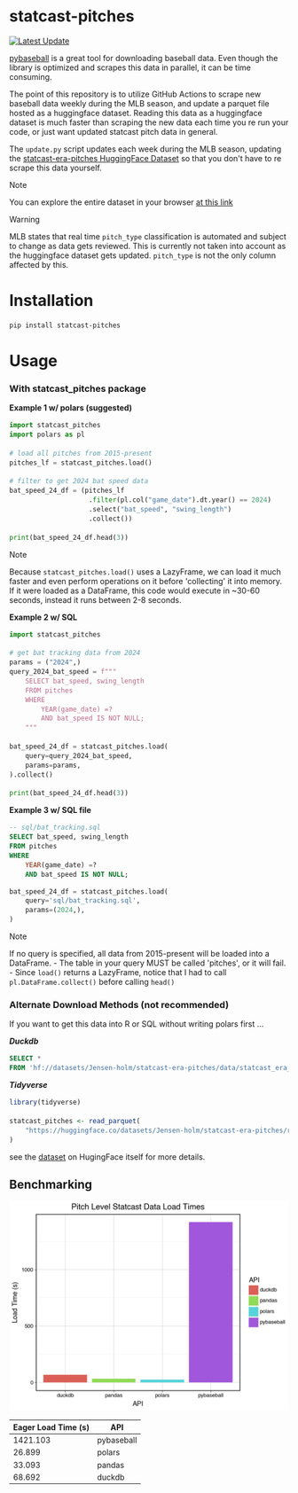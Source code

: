 # statcast-pitches

[![Latest Update](https://github.com/Jensen-holm/statcast-era-pitches/actions/workflows/update_statcast_data.yml/badge.svg)](https://github.com/Jensen-holm/statcast-era-pitches/actions/workflows/update_statcast_data.yml)

[pybaseball](https://github.com/jldbc/pybaseball) is a great tool for downloading baseball data. Even though the library is optimized and scrapes this data in parallel, it can be time consuming.

The point of this repository is to utilize GitHub Actions to scrape new baseball data weekly during the MLB season, and update a parquet file hosted as a huggingface dataset. Reading this data as a huggingface dataset is much faster than scraping the new data each time you re run your code, or just want updated statcast pitch data in general.

The `update.py` script updates each week during the MLB season, updating the [statcast-era-pitches HuggingFace Dataset](https://huggingface.co/datasets/Jensen-holm/statcast-era-pitches) so that you don't have to re scrape this data yourself.

> [!NOTE]
> You can explore the entire dataset in your browser [at this link](https://huggingface.co/datasets/Jensen-holm/statcast-era-pitches/viewer/default/train)

> [!WARNING]
> MLB states that real time `pitch_type` classification is automated and subject to change as data gets reviewed. This is currently not taken into account as the huggingface dataset gets updated. `pitch_type` is not the only column affected by this.

# Installation

``` bash
pip install statcast-pitches
```

# Usage

### With statcast_pitches package

**Example 1 w/ polars (suggested)**

``` python
import statcast_pitches
import polars as pl

# load all pitches from 2015-present
pitches_lf = statcast_pitches.load()

# filter to get 2024 bat speed data
bat_speed_24_df = (pitches_lf
                    .filter(pl.col("game_date").dt.year() == 2024)
                    .select("bat_speed", "swing_length")
                    .collect())

print(bat_speed_24_df.head(3))
```

> [!NOTE]
> Because `statcast_pitches.load()` uses a LazyFrame, we can load it much faster and even perform operations on it before 'collecting' it into memory. If it were loaded as a DataFrame, this code would execute in \~30-60 seconds, instead it runs between 2-8 seconds.

**Example 2 w/ SQL**

``` python
import statcast_pitches

# get bat tracking data from 2024
params = ("2024",)
query_2024_bat_speed = f"""
    SELECT bat_speed, swing_length
    FROM pitches
    WHERE 
        YEAR(game_date) =?
        AND bat_speed IS NOT NULL;
    """

bat_speed_24_df = statcast_pitches.load(
    query=query_2024_bat_speed,
    params=params,
).collect()

print(bat_speed_24_df.head(3))
```

**Example 3 w/ SQL file**

``` sql
-- sql/bat_tracking.sql
SELECT bat_speed, swing_length 
FROM pitches 
WHERE 
    YEAR(game_date) =?     
    AND bat_speed IS NOT NULL;
```

``` python
bat_speed_24_df = statcast_pitches.load(
    query='sql/bat_tracking.sql',
    params=(2024,),
) 
```

> [!NOTE]
> If no query is specified, all data from 2015-present will be loaded into a DataFrame. - The table in your query MUST be called 'pitches', or it will fail. - Since `load()` returns a LazyFrame, notice that I had to call `pl.DataFrame.collect()` before calling `head()`


### Alternate Download Methods (not recommended)

If you want to get this data into R or SQL without writing polars first ...

***Duckdb***

``` sql
SELECT *
FROM 'hf://datasets/Jensen-holm/statcast-era-pitches/data/statcast_era_pitches.parquet';
```

***Tidyverse***

``` r
library(tidyverse)

statcast_pitches <- read_parquet(
    "https://huggingface.co/datasets/Jensen-holm/statcast-era-pitches/resolve/main/data/statcast_era_pitches.parquet"
)
```

see the [dataset](https://huggingface.co/datasets/Jensen-holm/statcast-era-pitches) on HugingFace itself for more details.

## Benchmarking

![dataset_load_times](dataset_load_times.png)

| Eager Load Time (s) | API        |
|---------------------|------------|
| 1421.103            | pybaseball |
| 26.899              | polars     |
| 33.093              | pandas     |
| 68.692              | duckdb     |
